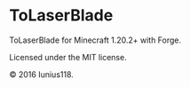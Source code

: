 # ToLaserBlade

ToLaserBlade for Minecraft 1.20.2+ with Forge.

Licensed under the MIT license.

&copy; 2016 Iunius118.
